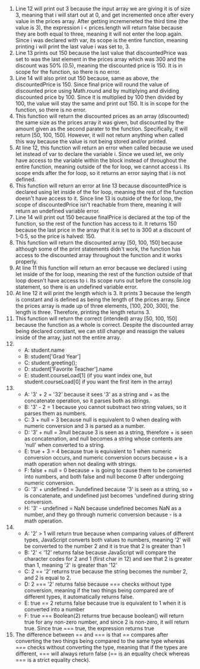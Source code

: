 1. Line 12 will print out 3 because the input array we are giving it is of size 3, meaning that i will start out at 0, and get incremented once after every value in the prices array. After getting incremeneted the third time (the value is 3), the expression i < prices.length will return false because they are both equal to three, meaning it will not enter the loop again. Since i was declared with var, its scope is the entire function, meaning printing i will print the last value i was set to, 3. 
2. Line 13 prints out 150 because the last value that discountedPrice was set to was the last element in the prices array which was 300 and the discount was 50% (0.5), meaning the discounted price is 150. It is in scope for the function, so there is no error.
3. Line 14 will also print out 150 because, same as above, the discountedPrice is 150. Since final price will round the value of discounted price using Math.round and by multiplying and dividing discounted price by 100. Since it is multiplied by 100 then divided by 100, the value will stay the same and print out 150. It is in scope for the function, so there is no error.
4. This function will return the discounted prices as an array (discounted) the same size as the prices array it was given, but discounted by the amount given as the second parater to the function. Specifically, it will return [50, 100, 150]. However, it will not return anything when called this way because the value is not being stored and/or printed. 
5. At line 12, this function will return an error when called because we used let instead of var to declare the variable i. Since we used let, we only have access to the variable within the block instead of throughout the entire function, meaning outside of the for loop, we cannot access i. Its scope ends after the for loop, so it returns an error saying that i is not defined. 
6. This function will return an error at line 13 because discountedPrice is declared using let inside of the for loop, meaning the rest of the function doesn't have access to it. Since line 13 is outside of the for loop, the scope of discountedPrice isn't reachable from there, meaning it will return an undefined variable error. 
7. Line 14 will print out 150 because finalPrice is declared at the top of the function, so the rest of the function has access to it. It returns 150 because the last price in the array that it is set to is 300 at a discount of 1-0.5, so the price is halved: 150. 
8. This function will return the discounted array [50, 100, 150] because although some of the print statements didn't work, the function has access to the discounted array throughout the function and it works properly. 
9. At line 11 this function will return an error because we declared i using let inside of the for loop, meaning the rest of the function outside of that loop doesn't have access to i. Its scope runs out before the console.log statement, so there is an undefined variable error. 
10. At line 12 it will print the length which is 3. It prints 3 because the length is constant and is defined as being the length of the prices array. Since the prices array is made up of three elements, [100, 200, 300], the length is three. Therefore, printing the length returns 3. 
11. This function will return the correct (intended) array [50, 100, 150] because the function as a whole is correct. Despite the discounted array being declared constant, we can still change and reassign the values inside of the array, just not the entire array. 
12. - A: student.name
    - B: student['Grad Year'] 
    - C: student.greeting();
    - D: student['Favorite Teacher'].name
    - E: student.courseLoad[1] (if you want index one, but student.courseLoad[0] if you want the first item in the array)
13. - A: '3' + 2 = '32' because it sees '3' as a string and + as the concatenate operation, so it parses both as strings. 
    - B: '3' - 2 = 1 because you cannot substract two string values, so it parses them as numbers.
    - C: 3 + null = 3 because null is equivalent to 0 when dealing with numeric conversion and 3 is parsed as a number. 
    - D: '3' + null = 3null because 3 is seen as a string, therefore + is seen as concatenation, and null becomes a string whose contents are 'null' when converted          to a string.
    - E: true + 3 = 4 because true is equivalent to 1 when numeric conversion occurs, and numeric conversion occurs because + is a math operation when not dealing            with strings. 
    - F: false + null = 0 because + is going to cause them to be converted into numbers, and both false and null become 0 after undergoing numeric conversion. 
    - G: '3' + undefined = 3undefined because '3' is seen as a string, so + is concatenate, and undefined just becomes 
    'undefined during string conversion. 
    - H: '3' - undefined = NaN because undefined becomes NaN as a number, and they go through numeric conversion because - is a math operation. 
14. - A: '2' > 1 will return true because when comparing values of different types, JavaScript converts both values to numbers, meaning '2' will be converted to the       number 2 and it is true that 2 is greater than 1
    - B: '2' < '12' returns false because JavaScript will compare the character codes for 2 and 1 (first char in 12) and see that 2 is greater than 1, meaning '2'         is greater than '12' 
    - C: 2 == '2' returns true because the string becomes the number 2, and 2 is equal to 2. 
    - D: 2 === '2' returns false because === checks without type conversion, meaning if the two things being compared are of different types, it automatically             returns false. 
    - E: true == 2 returns false because true is equivalent to 1 when it is converted into a number
    - F: true === Boolean(2) returns true because boolean() will return true for any non-zero number, and since 2 is non-zero, it will return true. Since true ===         true, the expression returns true 
15. The difference between == and === is that == compares after converting the two things being compared to the same type whereas === checks without converting the     type, meaning that if the types are different, === will always return false (== is an equality check whereas === is a strict equality check). 
